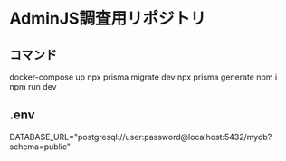 # AdminJS調査用リポジトリ

## コマンド
docker-compose up
npx prisma migrate dev
npx prisma generate
npm i
npm run dev

## .env
DATABASE_URL="postgresql://user:password@localhost:5432/mydb?schema=public"